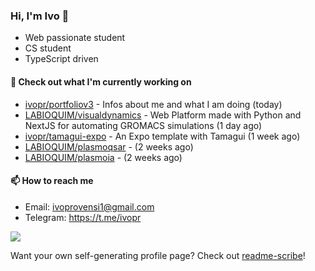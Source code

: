 ### Hi, I'm Ivo 👋

* Web passionate student
* CS student
* TypeScript driven

#### 👷 Check out what I'm currently working on

- [ivopr/portfoliov3](https://github.com/ivopr/portfoliov3) - Infos about me and what I am doing (today)
- [LABIOQUIM/visualdynamics](https://github.com/LABIOQUIM/visualdynamics) - Web Platform made with Python and NextJS for automating GROMACS simulations (1 day ago)
- [ivopr/tamagui-expo](https://github.com/ivopr/tamagui-expo) - An Expo template with Tamagui (1 week ago)
- [LABIOQUIM/plasmoqsar](https://github.com/LABIOQUIM/plasmoqsar) -  (2 weeks ago)
- [LABIOQUIM/plasmoia](https://github.com/LABIOQUIM/plasmoia) -  (2 weeks ago)

#### 📫 How to reach me

- Email: [ivoprovensi1@gmail.com](mailto://ivoprovensi1@gmail.com)
- Telegram: https://t.me/ivopr

![](https://github-readme-stats.vercel.app/api/top-langs/?username=ivopr&langs_count=10&layout=compact&theme=react&hide_border=true&bg_color=0D1117&title_color=5ce1e6&icon_color=5ce1e6)

Want your own self-generating profile page? Check out [readme-scribe](https://github.com/muesli/readme-scribe)!
